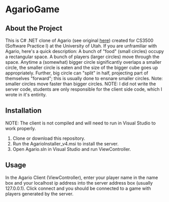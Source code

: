 # AgarioGame

## About the Project
This is C# .NET clone of Agario (see original <a href="https://agar.io/" target="_blank">here</a>) created for CS3500 (Software Practice I) at the University of Utah. If you are unframiliar with Agario, here's a quick description: A bunch of "food" (small circles)  occupy a rectangular space. A bunch of players (larger circles) move through the space.  Anytime a (somewhat) bigger circle significantly overlaps a smaller circle, the smaller circle is eaten and the size of the bigger cube goes up appropriately. Further, big circle can "split" in half, projecting part of themselves "forward"; this is usually done to ensnare smaller circles. Note: smaller circles move faster than bigger circles.
NOTE: I did not write the server code, students are only responsible for the client side code, which I wrote in it's entirity.

## Installation
NOTE: The client is not compiled and will need to run in Visual Studio to work properly.
1. Clone or download this repository.
2. Run the AgarioInstaller_v4.msi to install the server.
3. Open Agario.sln in Visual Studio and run ViewController.

## Usage
In the Agario Client (ViewController), enter your player name in the name box and your localhost ip address into the server address box (usually 127.0.0.1). Click connect and you should be connected to a game with players generated by the server.
